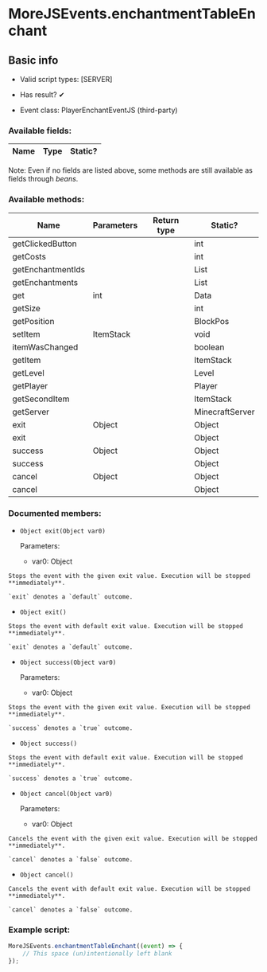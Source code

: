 # MoreJSEvents.enchantmentTableEnchant

## Basic info

- Valid script types: [SERVER]

- Has result? ✔

- Event class: PlayerEnchantEventJS (third-party)

### Available fields:

| Name | Type | Static? |
| ---- | ---- | ------- |

Note: Even if no fields are listed above, some methods are still available as fields through *beans*.

### Available methods:

| Name | Parameters | Return type | Static? |
| ---- | ---------- | ----------- | ------- |
| getClickedButton |  |  | int | ✘ |
| getCosts |  |  | int | ✘ |
| getEnchantmentIds |  |  | List<ResourceLocation> | ✘ |
| getEnchantments |  |  | List<EnchantmentInstance> | ✘ |
| get | int |  | Data | ✘ |
| getSize |  |  | int | ✘ |
| getPosition |  |  | BlockPos | ✘ |
| setItem | ItemStack |  | void | ✘ |
| itemWasChanged |  |  | boolean | ✘ |
| getItem |  |  | ItemStack | ✘ |
| getLevel |  |  | Level | ✘ |
| getPlayer |  |  | Player | ✘ |
| getSecondItem |  |  | ItemStack | ✘ |
| getServer |  |  | MinecraftServer | ✘ |
| exit | Object |  | Object | ✘ |
| exit |  |  | Object | ✘ |
| success | Object |  | Object | ✘ |
| success |  |  | Object | ✘ |
| cancel | Object |  | Object | ✘ |
| cancel |  |  | Object | ✘ |


### Documented members:

- `Object exit(Object var0)`

  Parameters:
  - var0: Object

```
Stops the event with the given exit value. Execution will be stopped **immediately**.

`exit` denotes a `default` outcome.
```

- `Object exit()`
```
Stops the event with default exit value. Execution will be stopped **immediately**.

`exit` denotes a `default` outcome.
```

- `Object success(Object var0)`

  Parameters:
  - var0: Object

```
Stops the event with the given exit value. Execution will be stopped **immediately**.

`success` denotes a `true` outcome.
```

- `Object success()`
```
Stops the event with default exit value. Execution will be stopped **immediately**.

`success` denotes a `true` outcome.
```

- `Object cancel(Object var0)`

  Parameters:
  - var0: Object

```
Cancels the event with the given exit value. Execution will be stopped **immediately**.

`cancel` denotes a `false` outcome.
```

- `Object cancel()`
```
Cancels the event with default exit value. Execution will be stopped **immediately**.

`cancel` denotes a `false` outcome.
```



### Example script:

```js
MoreJSEvents.enchantmentTableEnchant((event) => {
	// This space (un)intentionally left blank
});
```

